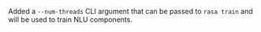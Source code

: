 Added a `--num-threads` CLI argument that can be passed to `rasa train`
and will be used to train NLU components.
